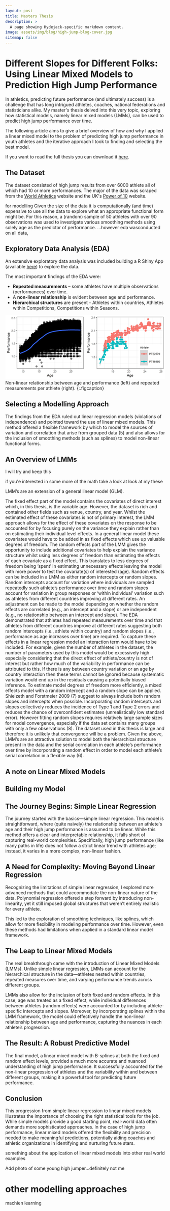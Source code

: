 ```yaml
---
layout: post
title: Masters Thesis
description: >
  A page showing Hydejack-specific markdown content.
image: assets/img/blog/high-jump-blog-cover.jpg
sitemap: false
---
```


# Different Slopes for Different Folks: Using Linear Mixed Models to Prediction High Jump Performance

In athletics, predicting future performance (and ultimately success) is a challenge that has long intrigued athletes, coaches, national federations and statisticians alike. My master's thesis delved into this very topic, exploring how statistical models, namely linear mixed models (LMMs), can be used to predict high jump performance over time.

The following article aims to give a brief overview of how and why I applied a linear mixed model to the problem of predicting high jump performance in youth athletes and the iterative approach I took to finding and selecting the best model.

If you want to read the full thesis you can download it [here](https://raw.githubusercontent.com/datawithjack/masters-thesis/main/Jack-Andrew-Masters-Thesis.pdf).

## The Dataset

The dataset consisted of high jump results from over 6000 athlete all of which had 10 or more performances. The major of the data was scraped from the [World Athletics](https://worldathletics.org/) website and the UK's [Power of 10](https://www.thepowerof10.info/) website. 

for modelling Given the size of the data it is computationally (and time) expensive to use all the data to explore what an appropriate functional form might be.   For this reason, a (random) sample of 50 athletes with over 90 observations was used to investigate various smoothing methods using solely age as the predictor of performance. ...however eda wasconducted on all data,

## Exploratory Data Analysis (EDA)
An extensive exploratory data analysis was included building a R Shiny App (available [here]()) to explore the data.

The most important findings of the EDA were:

* **Repeated measurements** – some athletes have multiple observations (performances) over time.
* A **non-linear relationship** is evident between age and performance.
* **Hierarchical structures** are present - Athletes within countries, Athletes within Competitions, Competitions within Seasons.

![EDA](https://raw.githubusercontent.com/datawithjack/datawithjack.github.io/main/assets/img/blog/eda-chart.jpg)
Non-linear relationship between age and performance (left) and repeated measurements per athlete (right).
{:.figcaption}
 

## Selecting a Modelling Approach

The findings from the EDA ruled out linear regression models (violations of independence) and pointed toward the use of linear mixed models. This method offered a flexible framework by which to model the sources of variation and correlation that arise from grouped data (5) and also allows for the inclusion of smoothing methods (such as splines) to model non-linear functional forms.

## An Overview of LMMs

I will try and keep this 

if you'e interested in some more of the math take a look at look at my these



LMM’s are an extension of a general linear model (GLM). 

The fixed effect part of the model contains the covariates of direct interest which, in this thesis, is the variable age. However, the dataset is rich and contained other fields such as venue, country, and year.  Whilst the estimated effect of these covariates is not of primary interest, the LMM approach allows for the effect of these covariates on the response to be accounted for by focusing purely on the variance they explain rather than on estimating their individual level effects.
In a general linear model these covariates would have to be added in as fixed effects which use up valuable degrees of freedom. The random effects part of the LMM gives the opportunity to include additional covariates to help explain the variance structure whilst using less degrees of freedom than estimating the effects of each covariate as a fixed effect.  This translates to less degrees of freedom being ‘spent’ in estimating unnecessary effects leaving the model with more power to test the covariate(s) of interested (age).
Random effects can be included in a LMM as either random intercepts or random slopes. Random intercepts account for variation where individuals are sampled repeatedly such athlete’s performance over time and random slopes account for variation in group responses or ‘within individual’ variation such as athletes from different countries improving at different rates.  An adjustment can be made to the model depending on whether the random effects are correlated (e.g., an intercept and a slope) or are independent (e.g., no relationship between an intercept and slope).
The EDA demonstrated that athletes had repeated measurements over time and that athletes from different countries improve at different rates suggesting both random intercepts (i.e., athlete within country) and random slopes (i.e., performance as age increases over time) are required.
To capture these effects in a linear regression model an interaction term would have to be included. For example, given the number of athletes in the dataset, the number of parameters used by this model would be excessively high especially considering that the direct effect of athlete/country is not of interest but rather how much of the variability in performance can be attributed to this.
If there is any between country variation or an age by country interaction then these terms cannot be ignored because systematic variation would end up in the residuals causing a potentially biased inference. To estimate model degrees of freedom more efficiently, a mixed effects model with a random intercept and a random slope can be applied.
Shielzeth and Forstmeier 2009 (7) suggest to always include both random slopes and intercepts when possible. Incorporating random intercepts and slopes collectively reduces the incidence of Type 1 and Type 2 errors and reduces the chance of overconfident estimates (unrealistically low standard error). However fitting random slopes requires relatively large sample sizes for model convergence, especially if the data set contains many groups with only a few observations (8). The dataset used in this thesis is large and therefore it is unlikely that convergence will be a problem.
Given the above, LMM’s are an attractive solution to model both the hierarchical structure present in the data and the serial correlation in each athlete’s performance over time by incorporating a random effect in order to model each athlete’s serial correlation in a flexible way (6).






## A note on Linear Mixed Models


## Building my Model




## The Journey Begins: Simple Linear Regression

The journey started with the basics—simple linear regression. This model is straightforward, where (quite naively) the relationship between an athlete's age and their high jump performance is assumed to be linear. While this method offers a clear and interpretable relationship, it falls short of capturing real-world complexities. Specifically, high jump performance (like many paths in life) does not follow a strict linear trend with athletes age; instead, it varies in a more complex, non-linear fashion.

## A Need for Complexity: Moving Beyond Linear Regression

Recognizing the limitations of simple linear regression, I explored more advanced methods that could accommodate the non-linear nature of the data. Polynomial regression offered a step forward by introducing non-linearity, yet it still imposed global structures that weren’t entirely realistic for every athlete.

This led to the exploration of smoothing techniques, like splines, which allow for more flexibility in modeling performance over time. However, even these methods had limitations when applied in a standard linear model framework.

## The Leap to Linear Mixed Models

The real breakthrough came with the introduction of Linear Mixed Models (LMMs). Unlike simple linear regression, LMMs can account for the hierarchical structure in the data—athletes nested within countries, repeated measures over time, and varying performance trends across different groups.

LMMs also allow for the inclusion of both fixed and random effects. In this case, age was treated as a fixed effect, while individual differences between athletes (random effects) were accounted for by including athlete-specific intercepts and slopes. Moreover, by incorporating splines within the LMM framework, the model could effectively handle the non-linear relationship between age and performance, capturing the nuances in each athlete’s progression.

## The Result: A Robust Predictive Model

The final model, a linear mixed model with B-splines at both the fixed and random effect levels, provided a much more accurate and nuanced understanding of high jump performance. It successfully accounted for the non-linear progression of athletes and the variability within and between different groups, making it a powerful tool for predicting future performance.

## Conclusion

This progression from simple linear regression to linear mixed models illustrates the importance of choosing the right statistical tools for the job. While simple models provide a good starting point, real-world data often demands more sophisticated approaches. In the case of high jump performance, linear mixed models offered the flexibility and precision needed to make meaningful predictions, potentially aiding coaches and athletic organizations in identifying and nurturing future stars.

something about the application of linear mixed models into other real world examples

Add photo of some young high jumper...definitely not me 

# other modelling approaches
machien learning


